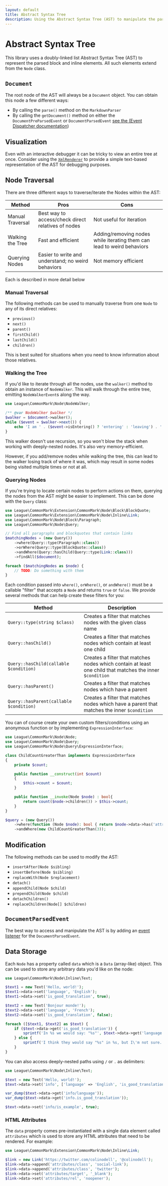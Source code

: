 ```yaml
---
layout: default
title: Abstract Syntax Tree
description: Using the Abstract Syntax Tree (AST) to manipulate the parsed content
---
```


# Abstract Syntax Tree

This library uses a doubly-linked list Abstract Syntax Tree (AST) to represent the parsed block and inline elements.  All such elements extend from the `Node` class.

## `Document`

The root node of the AST will always be a `Document` object.  You can obtain this node a few different ways:

- By calling the `parse()` method on the `MarkdownParser`
- By calling the `getDocument()` method on either the `DocumentPreParsedEvent` or `DocumentParsedEvent` [see the (Event Dispatcher documentation](/2.0/customization/event-dispatcher/))

## Visualization

Even with an interactive debugger it can be tricky to view an entire tree at once.  Consider using the [`XmlRenderer`](/2.0/xml/) to provide a simple text-based representation of the AST for debugging purposes.

## Node Traversal

There are three different ways to traverse/iterate the Nodes within the AST:

| Method | Pros | Cons |
| --- | --- | --- |
| Manual Traversal | Best way to access/check direct relatives of nodes | Not useful for iteration |
| Walking the Tree | Fast and efficient | Adding/removing nodes while iterating them can lead to weird behaviors |
| Querying Nodes | Easier to write and understand; no weird behaviors | Not memory efficient |

Each is described in more detail below

### Manual Traversal

The following methods can be used to manually traverse from one `Node` to any of its direct relatives:

- `previous()`
- `next()`
- `parent()`
- `firstChild()`
- `lastChild()`
- `children()`

This is best suited for situations when you need to know information about those relatives.

### Walking the Tree

If you'd like to iterate through all the nodes, use the `walker()` method to obtain an instance of `NodeWalker`.  This will walk through the entire tree, emitting `NodeWalkerEvent`s along the way.

```php
use League\CommonMark\Node\NodeWalker;

/** @var NodeWalker $walker */
$walker = $document->walker();
while ($event = $walker->next()) {
    echo 'I am ' . ($event->isEntering() ? 'entering' : 'leaving') . ' a ' . get_class($event->getNode()) . ' node' . "\n";
}
```

This walker doesn't use recursion, so you won't blow the stack when working with deeply-nested nodes.  It's also very memory-efficient.

However, if you add/remove nodes while walking the tree, this can lead to the walker losing track of where it was, which may result in some nodes being visited multiple times or not at all.

### Querying Nodes

If you're trying to locate certain nodes to perform actions on them, querying the nodes from the AST might be easier to implement.  This can be done with the `Query` class:

```php
use League\CommonMark\Extension\CommonMark\Node\Block\BlockQuote;
use League\CommonMark\Extension\CommonMark\Node\Inline\Link;
use League\CommonMark\Node\Block\Paragraph;
use League\CommonMark\Node\Query;

// Find all paragraphs and blockquotes that contain links
$matchingNodes = (new Query())
    ->where(Query::type(Paragraph::class))
    ->orWhere(Query::type(BlockQuote::class))
    ->andWhere(Query::hasChild(Query::type(Link::class)))
    ->findAll($document);

foreach ($matchingNodes as $node) {
    // TODO: Do something with them
}
```

Each condition passed into `where()`, `orWhere()`, or `andWhere()` must be a callable "filter" that accepts a `Node` and returns `true` or `false`.  We provide several methods that can help create these filters for you:

| Method | Description |
| --- | --- |
| `Query::type(string $class)` | Creates a filter that matches nodes with the given class name |
| `Query::hasChild()` | Creates a filter that matches nodes which contain at least one child |
| `Query::hasChild(callable $condition)` | Creates a filter that matches nodes which contain at least one child that matches the inner `$condition` |
| `Query::hasParent()` | Creates a filter that matches nodes which have a parent |
| `Query::hasParent(callable $condition)` | Creates a filter that matches nodes which have a parent that matches the inner `$condition` |

You can of course create your own custom filters/conditions using an anonymous function or by implementing `ExpressionInterface`:

```php
use League\CommonMark\Node\Node;
use League\CommonMark\Node\Query;
use League\CommonMark\Node\Query\ExpressionInterface;

class ChildCountGreaterThan implements ExpressionInterface
{
    private $count;

    public function __construct(int $count)
    {
        $this->count = $count;
    }

    public function __invoke(Node $node) : bool{
        return count($node->children()) > $this->count;
    }
}

$query = (new Query())
    ->where(function (Node $node): bool { return $node->data->has('attributes/class'); })
    ->andWhere(new ChildCountGreaterThan(3));
```

## Modification

The following methods can be used to modify the AST:

- `insertAfter(Node $sibling)`
- `insertBefore(Node $sibling)`
- `replaceWith(Node $replacement)`
- `detach()`
- `appendChild(Node $child)`
- `prependChild(Node $child)`
- `detachChildren()`
- `replaceChildren(Node[] $children)`

## `DocumentParsedEvent`

The best way to access and manipulate the AST is by adding an [event listener](/2.0/customization/event-dispatcher/) for the `DocumentParsedEvent`.

## Data Storage

Each `Node` has a property called `data` which is a `Data` (array-like) object.  This can be used to store any arbitrary data you'd like on the node:

```php
use League\CommonMark\Node\Inline\Text;

$text1 = new Text('Hello, world!');
$text1->data->set('language', 'English');
$text1->data->set('is_good_translation', true);

$text2 = new Text('Bonjour monde!');
$text2->data->set('language', 'French');
$text2->data->set('is_good_translation', false);

foreach ([$text1, $text2] as $text) {
    if ($text->data->get('is_good_translation')) {
        sprintf('In %s we would say: "%s"', $text->data->get('language'), $text->getLiteral());
    } else {
        sprintf('I think they would say "%s" in %s, but I\'m not sure.', $text->getLiteral(), $text->data->get('language'));
    }
}
```

You can also access deeply-nested paths using `/` or `.` as delimiters:

```php
use League\CommonMark\Node\Inline\Text;

$text = new Text('Hello, world!');
$text->data->set('info', ['language' => 'English', 'is_good_translation' => true]);

var_dump($text->data->get('info/language'));
var_dump($text->data->get('info.is_good_translation'));

$text->data->set('info/is_example', true);
```

### HTML Attributes

The `data` property comes pre-instantiated with a single data element called `attributes` which is used to store any HTML attributes that need to be rendered.  For example:

```php
use League\CommonMark\Extension\CommonMark\Node\Inline\Link;

$link = new Link('https://twitter.com/colinodell', '@colinodell');
$link->data->append('attributes/class', 'social-link');
$link->data->append('attributes/class', 'twitter');
$link->data->set('attributes/target', '_blank');
$link->data->set('attributes/rel', 'noopener');
```
